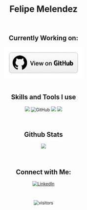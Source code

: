 <div align="center">
<h1>Felipe Melendez</h1>

</br>



## Currently Working on:
<div align="center">
  <a href="https://github.com/felipemelendez/PracticeProblems">
    <img src="https://github.com/JamesSedlacek/iOS-Portfolio/blob/main/Images/Other/view_on_github.png" height=100 width=258> 
  </a>
 </div><br>

## Skills and Tools I use

<img height="62em" src="https://user-images.githubusercontent.com/10991489/119416543-285a9800-bcf4-11eb-8755-a9351330ef0d.jpg"/> ![GitHub](https://www.vectorlogo.zone/logos/github/github-icon.svg)
<img height="62em" src="https://seeklogo.com/images/U/uikit-logo-8CE34FE030-seeklogo.com.png"/> <img height="62em" src="https://www.vectorlogo.zone/logos/javascript/javascript-ar21.svg"/>

</br>

## Github Stats

<p>
  <a href="https://github.com/felipemelendez">
    <img height="180em" src="https://github-readme-stats.vercel.app/api?username=felipemelendez&count_private=true&show_icons=true&theme=algolia&&include_all_commits=true"/>
  </a>
</p>

</br>

## Connect with Me:

[<img alt="LinkedIn" src="https://img.shields.io/badge/linkedin%20-%230077B5.svg?&style=for-the-badge&logo=linkedin&logoColor=white"/>][linkedin]

[linkedin]: https://www.linkedin.com/in/felipemelendez/
<br>

![visitors](https://visitor-badge.glitch.me/badge?page_id=felipemelendez.felipemelendez)

</div>




